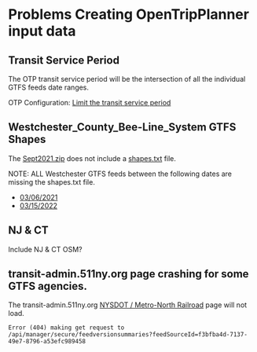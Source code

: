 # Problems Creating OpenTripPlanner input data

## Transit Service Period

The OTP transit service period will be the intersection of all the individual GTFS
feeds date ranges.

OTP Configuration: [Limit the transit service period](https://docs.opentripplanner.org/en/dev-2.x/BuildConfiguration/#limit-the-transit-service-period)

## Westchester_County_Bee-Line_System GTFS Shapes

The
[Sept2021.zip](https://transit-admin.511ny.org/feed/e3571abf-0284-4b6d-8a3c-0a9f8dbd8d33/version/45)
does not include a
[shapes.txt](https://developers.google.com/transit/gtfs/reference#shapestxt) file.

NOTE: ALL Westchester GTFS feeds between the following dates are missing the shapes.txt file.

- [03/06/2021](https://transit-admin.511ny.org/feed/e3571abf-0284-4b6d-8a3c-0a9f8dbd8d33/version/43)
- [03/15/2022](https://transit-admin.511ny.org/feed/e3571abf-0284-4b6d-8a3c-0a9f8dbd8d33/version/48)

## NJ & CT

Include NJ & CT OSM?

## transit-admin.511ny.org page crashing for some GTFS agencies.

The transit-admin.511ny.org [NYSDOT / Metro-North Railroad](https://transit-admin.511ny.org/feed/f3bfba4d-7137-49e7-8796-a53efc989458) page will not load.

```
Error (404) making get request to /api/manager/secure/feedversionsummaries?feedSourceId=f3bfba4d-7137-49e7-8796-a53efc989458
```
